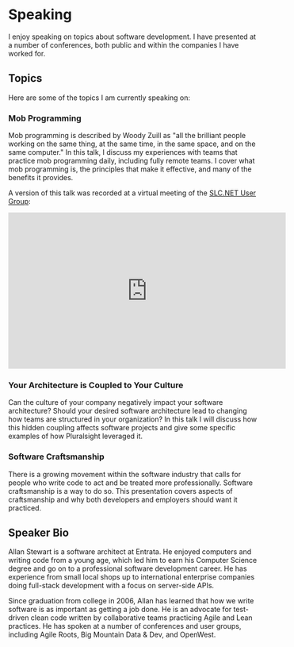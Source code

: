 # Speaking
I enjoy speaking on topics about software development.
I have presented at a number of conferences, both public and within the companies I have worked for.


## Topics

Here are some of the topics I am currently speaking on:

### Mob Programming
Mob programming is described by Woody Zuill as "all the brilliant people working on the same thing, at the same time, in the same space, and on the same computer."
In this talk, I discuss my experiences with teams that practice mob programming daily, including fully remote teams.
I cover what mob programming is, the principles that make it effective, and many of the benefits it provides.

A version of this talk was recorded at a virtual meeting of the [SLC.NET User Group](https://slcnet.tech/):
<iframe width="560" height="315" src="https://www.youtube.com/embed/nPzY16vUnA0?start=940" frameborder="0" allow="accelerometer; autoplay; clipboard-write; encrypted-media; gyroscope; picture-in-picture" allowfullscreen></iframe>

### Your Architecture is Coupled to Your Culture
Can the culture of your company negatively impact your software architecture?
Should your desired software architecture lead to changing how teams are structured in your organization?
In this talk I will discuss how this hidden coupling affects software projects and give some specific examples of how Pluralsight leveraged it.

### Software Craftsmanship
There is a growing movement within the software industry that calls for people who write code to act and be treated more professionally.
Software craftsmanship is a way to do so.
This presentation covers aspects of craftsmanship and why both developers and employers should want it practiced.


## Speaker Bio

Allan Stewart is a software architect at Entrata.
He enjoyed computers and writing code from a young age,
which led him to earn his Computer Science degree and go on to a professional software development career.
He has experience from small local shops up to international enterprise companies
doing full-stack development with a focus on server-side APIs.

Since graduation from college in 2006, Allan has learned that how we write software is as important as getting a job done.
He is an advocate for test-driven clean code written by collaborative teams practicing Agile and Lean practices.
He has spoken at a number of conferences and user groups, including Agile Roots, Big Mountain Data & Dev, and OpenWest.

